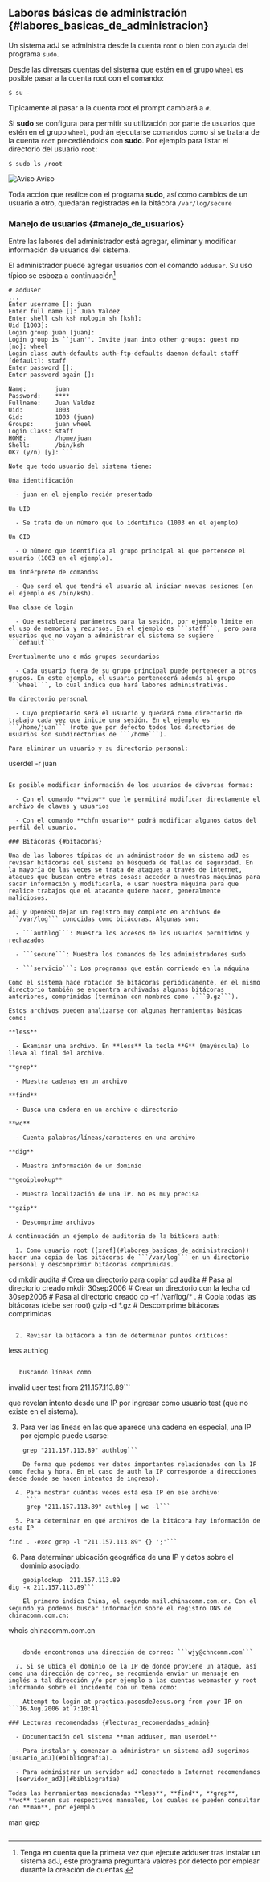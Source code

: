 ## Labores básicas de administración {#labores_basicas_de_administracion}

Un sistema adJ se administra desde la cuenta ```root``` o bien con ayuda del programa ```sudo```.

Desde las diversas cuentas del sistema que estén en el grupo ```wheel``` es posible pasar a la cuenta root con el comando:

```
$ su -
```
	  
Tipicamente al pasar a la cuenta root el prompt cambiará a ```#```.

Si **sudo** se configura para permitir su utilización por parte de usuarios que estén en el grupo ```wheel```, podrán ejecutarse comandos como si se tratara de la cuenta ```root``` precediéndolos con **sudo**. Por ejemplo para listar el directorio del usuario ```root```:

```
$ sudo ls /root
```
	  
![Aviso](img/warning.png)	Aviso

Toda acción que realice con el programa **sudo**, así como cambios de un usuario a otro, quedarán registradas en la bitácora ```/var/log/secure```

### Manejo de usuarios {#manejo_de_usuarios}

Entre las labores del administrador está agregar, eliminar y modificar información de usuarios del sistema.

El administrador puede agregar usuarios con el comando ```adduser```. Su uso típico se esboza a continuación[^admin.1]

[^admin.1]: Tenga en cuenta que la primera vez que ejecute adduser tras 
	instalar un sistema adJ, este programa preguntará valores por 
	defecto por emplear durante la creación de cuentas.

```
# adduser
...
Enter username []: juan
Enter full name []: Juan Valdez
Enter shell csh ksh nologin sh [ksh]: 
Uid [1003]: 
Login group juan [juan]: 
Login group is ``juan''. Invite juan into other groups: guest no 
[no]: wheel
Login class auth-defaults auth-ftp-defaults daemon default staff 
[default]: staff
Enter password []: 
Enter password again []: 

Name:        juan
Password:    ****
Fullname:    Juan Valdez
Uid:         1003
Gid:         1003 (juan)
Groups:      juan wheel
Login Class: staff
HOME:        /home/juan
Shell:       /bin/ksh
OK? (y/n) [y]: ```
		  
Note que todo usuario del sistema tiene:

Una identificación

  - juan en el ejemplo recién presentado

Un UID

  - Se trata de un número que lo identifica (1003 en el ejemplo)

Un GID

  - O número que identifica al grupo principal al que pertenece el usuario (1003 en el ejemplo).

Un intérprete de comandos

  - Que será el que tendrá el usuario al iniciar nuevas sesiones (en el ejemplo es /bin/ksh).

Una clase de login

  - Que establecerá parámetros para la sesión, por ejemplo límite en el uso de memoria y recursos. En el ejemplo es ```staff```, pero para usuarios que no vayan a administrar el sistema se sugiere ```default```

Eventualmente uno o más grupos secundarios

  - Cada usuario fuera de su grupo principal puede pertenecer a otros grupos. En este ejemplo, el usuario pertenecerá además al grupo ```wheel```, lo cual indica que hará labores administrativas.

Un directorio personal

  - Cuyo propietario será el usuario y quedará como directorio de trabajo cada vez que inicie una sesión. En el ejemplo es ```/home/juan``` (note que por defecto todos los directorios de usuarios son subdirectorios de ```/home```).

Para eliminar un usuario y su directorio personal:

```
userdel -r juan
```
		  
Es posible modificar información de los usuarios de diversas formas:

  - Con el comando **vipw** que le permitirá modificar directamente el archivo de claves y usuarios

  - Con el comando **chfn usuario** podrá modificar algunos datos del perfil del usuario.

### Bitácoras {#bitacoras}

Una de las labores típicas de un administrador de un sistema adJ es revisar bitácoras del sistema en búsqueda de fallas de seguridad. En la mayoría de las veces se trata de ataques a través de internet, ataques que buscan entre otras cosas: acceder a nuestras máquinas para sacar información y modificarla, o usar nuestra máquina para que realice trabajos que el atacante quiere hacer, generalmente maliciosos.

adJ y OpenBSD dejan un registro muy completo en archivos de ```/var/log``` conocidas como bitácoras. Algunas son:

  - ```authlog```: Muestra los accesos de los usuarios permitidos y rechazados

  - ```secure```: Muestra los comandos de los administradores sudo

  - ```servicio```: Los programas que están corriendo en la máquina

Como el sistema hace rotación de bitácoras periódicamente, en el mismo directorio también se encuentra archivadas algunas bitácoras anteriores, comprimidas (terminan con nombres como .```0.gz```).

Estos archivos pueden analizarse con algunas herramientas básicas como:

**less**

  - Examinar una archivo. En **less** la tecla **G** (mayúscula) lo lleva al final del archivo.

**grep**

  - Muestra cadenas en un archivo

**find**

  - Busca una cadena en un archivo o directorio

**wc**

  - Cuenta palabras/líneas/caracteres en una archivo

**dig**

  - Muestra información de un dominio

**geoiplookup**

  - Muestra localización de una IP. No es muy precisa

**gzip**

  - Descomprime archivos

A continuación un ejemplo de auditoria de la bitácora auth:

  1. Como usuario root ([xref](#labores_basicas_de_administracion)) hacer una copia de las bitácoras de ```/var/log``` en un directorio personal y descomprimir bitácoras comprimidas.
```
cd
mkdir audita          # Crea un directorio para copiar
cd audita             # Pasa al directorio creado
mkdir 30sep2006       # Crear un directorio con la fecha
cd 30sep2006	      # Pasa al directorio creado
cp -rf /var/log/* .   # Copia todas las bitácoras (debe ser root)
gzip -d *.gz          # Descomprime bitácoras comprimidas
```
			
  2. Revisar la bitácora a fin de determinar puntos críticos:
```
less authlog
```
			
   buscando líneas como
   ```
   invalid user test from 211.157.113.89```
			
   que revelan intento desde una IP por ingresar como usuario test (que no existe en el sistema).

  3. Para ver las líneas en las que aparece una cadena en especial, una IP por ejemplo puede usarse:
```
	grep "211.157.113.89" authlog```
				
	De forma que podemos ver datos importantes relacionados con la IP como fecha y hora. En el caso de auth la IP corresponde a direcciones desde donde se hacen intentos de ingreso).

  4. Para mostrar cuántas veces está esa IP en ese archivo:
     ```
     grep "211.157.113.89" authlog | wc -l```
			
  5. Para determinar en qué archivos de la bitácora hay información de esta IP
```
	find . -exec grep -l "211.157.113.89" {} ';'```
			
  6. Para determinar ubicación geográfica de una IP y datos sobre el dominio asociado:
```
	geoiplookup  211.157.113.89
dig -x 211.157.113.89```
			
	El primero indica China, el segundo mail.chinacomm.com.cn. Con el segundo ya podemos buscar información sobre el registro DNS de chinacomm.com.cn:
```
whois chinacomm.com.cn
```
			
	donde encontromos una dirección de correo: ```wjy@chncomm.com```

  7. Si se ubica el dominio de la IP de donde proviene un ataque, así como una dirección de correo, se recomienda enviar un mensaje en inglés a tal dirección y/o por ejemplo a las cuentas webmaster y root informando sobre el incidente con un tema como:

	Attempt to login at practica.pasosdeJesus.org from your IP on ```16.Aug.2006 at 7:10:41```
			
### Lecturas recomendadas {#lecturas_recomendadas_admin}

  - Documentación del sistema **man adduser, man userdel**

  - Para instalar y comenzar a administrar un sistema adJ sugerimos [usuario_adJ](#bibliografia).

  - Para administrar un servidor adJ conectado a Internet recomendamos 
  [servidor_adJ](#bibliografia)

Todas las herramientas mencionadas **less**, **find**, **grep**, **wc** tienen sus respectivos manuales, los cuales se pueden consultar con **man**, por ejemplo

```
man grep
```
